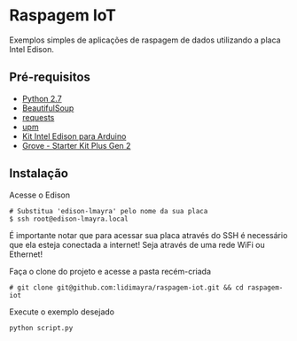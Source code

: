 # Raspagem IoT

Exemplos simples de aplicações de raspagem de dados utilizando a placa Intel Edison.

## Pré-requisitos
- [Python 2.7](https://www.python.org/downloads/release/python-2713/)
- [BeautifulSoup](https://www.crummy.com/software/BeautifulSoup/bs4/doc/#installing-beautiful-soup)
- [requests](https://github.com/requests/requests)
- [upm](https://github.com/intel-iot-devkit/upm/blob/master/docs/installing.md)
- [Kit Intel Edison para Arduino](https://www.intel.com.br/content/www/br/pt/products/boards-kits/edison/kit-for-arduino.html)
- [Grove - Starter Kit Plus Gen 2](https://www.seeedstudio.com/Grove-starter-kit-plus-Intel-IoT-Edition-for-Intel-Galileo-Gen-2-and-Edison-p-1978.html)

## Instalação

Acesse o Edison

```
# Substitua 'edison-lmayra' pelo nome da sua placa
$ ssh root@edison-lmayra.local
```
É importante notar que para acessar sua placa através do SSH é necessário que ela esteja conectada a internet! Seja através de uma rede WiFi ou Ethernet!

Faça o clone do projeto e acesse a pasta recém-criada

```
# git clone git@github.com:lidimayra/raspagem-iot.git && cd raspagem-iot
```

Execute o exemplo desejado

```
python script.py
```


